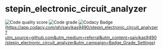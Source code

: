 # stepin_electronic_circuit_analyzer
![Code quality score](https://www.code-inspector.com/project/27511/score/svg)
![Code grade](https://www.code-inspector.com/project/27511/status/svg)
![Codacy Badge](https://api.codacy.com/project/badge/Grade/b49228005147402387676efb61fc0422)(https://app.codacy.com/gh/saivikas9490/stepin_electronic_circuit_analyzer?utm_source=github.com&utm_medium=referral&utm_content=saivikas9490/stepin_electronic_circuit_analyzer&utm_campaign=Badge_Grade_Settings)
